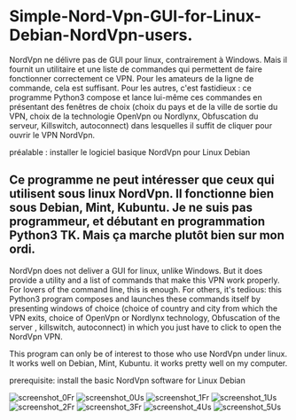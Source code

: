 # Simple-Nord-Vpn-GUI-for-Linux-Debian-NordVpn-users.
NordVpn ne délivre pas de GUI pour linux, contrairement à Windows. Mais il fournit un utilitaire et une liste de commandes qui permettent de faire fonctionner correctement ce VPN. Pour les amateurs de la ligne de commande, cela est suffisant.
Pour les autres, c'est fastidieux : ce programme Python3 compose et lance lui-même ces commandes en présentant des fenêtres de choix (choix du pays et de la ville de sortie du VPN, choix de la technologie OpenVpn ou Nordlynx, Obfuscation du serveur, Killswitch, autoconnect) dans lesquelles il suffit de cliquer pour ouvrir le VPN NordVpn.

préalable : installer le logiciel basique NordVpn pour Linux Debian

Ce programme ne peut intéresser que ceux qui utilisent sous linux NordVpn. Il fonctionne bien sous Debian, Mint, Kubuntu.
Je ne suis pas programmeur, et débutant en programmation Python3 TK. Mais ça marche plutôt bien sur mon ordi.
------------------------------------------------------------------------
NordVpn does not deliver a GUI for linux, unlike Windows. But it does provide a utility and a list of commands that make this VPN work properly. For lovers of the command line, this is enough.
For others, it's tedious: this Python3 program composes and launches these commands itself by presenting windows of choice (choice of country and city from which the VPN exits, choice of OpenVpn or Nordlynx technology, Obfuscation of the server , killswitch, autoconnect) in which you just have to click to open the NordVpn VPN.

This program can only be of interest to those who use NordVpn under linux. It works well on Debian, Mint, Kubuntu.
it works pretty well on my computer.
 
prerequisite: install the basic NordVpn software for Linux Debian

![screenshot_0Fr](https://user-images.githubusercontent.com/111367455/190910631-1982517d-2549-4dee-a726-24fb2d223ace.jpg)
![screenshot_0Us](https://user-images.githubusercontent.com/111367455/190910634-ceb2fb2e-4c45-4b00-92d4-b4f118ae677d.jpg)
![screenshot_1Fr](https://user-images.githubusercontent.com/111367455/190910638-dc006b7d-87ea-4a3c-b236-6048c692d777.jpg)
![screenshot_1Us](https://user-images.githubusercontent.com/111367455/190910640-15b29359-7b9e-41bf-a82a-17b4de13a559.jpg)
![screenshot_2Fr](https://user-images.githubusercontent.com/111367455/190910641-aa7862d8-81e4-431c-976d-edae4f680b43.jpg)
![screenshot_3Fr](https://user-images.githubusercontent.com/111367455/190910642-579ff054-b82c-47a4-a686-4203dac2c7d1.jpg)
![screenshot_4Us](https://user-images.githubusercontent.com/111367455/190910643-6d42f632-e07e-4992-9610-16e7e34e17c0.jpg)
![screenshot_5Us](https://user-images.githubusercontent.com/111367455/190910644-62ca6f07-2d7c-4b45-af53-03e7bb497a3f.jpg)

